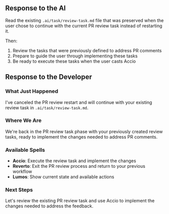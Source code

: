 ## Response to the AI

Read the existing `.ai/task/review-task.md` file that was preserved when the user chose to continue with the current PR review task instead of restarting it.

Then:

1. Review the tasks that were previously defined to address PR comments
2. Prepare to guide the user through implementing these tasks
3. Be ready to execute these tasks when the user casts Accio

## Response to the Developer

### What Just Happened

I've canceled the PR review restart and will continue with your existing review task in `.ai/task/review-task.md`.

### Where We Are

We're back in the PR review task phase with your previously created review tasks, ready to implement the changes needed to address PR comments.

### Available Spells

- **Accio**: Execute the review task and implement the changes
- **Reverto**: Exit the PR review process and return to your previous workflow
- **Lumos**: Show current state and available actions

### Next Steps

Let's review the existing PR review task and use Accio to implement the changes needed to address the feedback.
